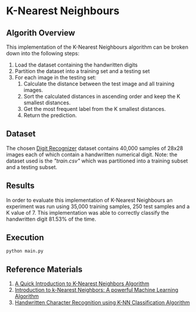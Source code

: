 # K-Nearest Neighbours
## Algorith Overview
This implementation of the K-Nearest Neighbours algorithm can be broken down into the following steps:
1. Load the dataset containing the handwritten digits
2. Partition the dataset into a training set and a testing set
3. For each image in the testing set:
    1. Calculate the distance between the test image and all training images.
    2. Sort the calculated distances in ascending order and keep the K smallest distances.
    3. Get the most frequent label from the K smallest distances.
    4. Return the prediction.

## Dataset
The chosen [Digit Recognizer](https://www.kaggle.com/c/digit-recognizer/overview) dataset contains 40,000 samples of 28x28 images each of which contain a handwritten numerical digit. Note: the dataset used is the *"train.csv"* which was partitioned into a training subset and a testing subset.

## Results
In order to evaluate this implementation of K-Nearest Neighbours an experiment was run using 35,000 training samples, 250 test samples and a K value of 7. This implementation was able to correctly classify the handwritten digit 81.53% of the time.

## Execution
`python main.py`

## Reference Materials
1. [A Quick Introduction to K-Nearest Neighbors Algorithm](https://blog.usejournal.com/a-quick-introduction-to-k-nearest-neighbors-algorithm-62214cea29c7)
2. [Introduction to k-Nearest Neighbors: A powerful Machine Learning Algorithm](https://www.analyticsvidhya.com/blog/2018/03/introduction-k-neighbours-algorithm-clustering/)
3. [Handwritten Character Recognition using K-NN Classification Algorithm](https://pdfs.semanticscholar.org/bd25/04d5432319e605e05c5f67ba39ae6041f897.pdf)